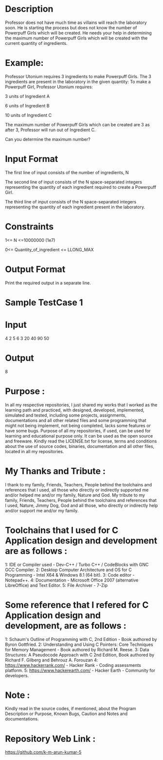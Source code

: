 Description
============
Professor does not have much time as villains will reach the laboratory soon.
He is starting the process but does not know the number of Powerpuff Girls which will be created. 
He needs your help in determining the maximum number of Powerpuff Girls which will be created with the current quantity of ingredients. 

Example:
========
Professor Utonium requires 3 ingredients to make Powerpuff Girls. The 3 ingredients are present in the laboratory in the given quantity:
To make a Powerpuff Girl, Professor Utonium requires:

3 units of Ingredient A

6 units of Ingredient B

10 units of Ingredient C

The maximum number of Powerpuff Girls which can be created are 3 as after 3, Professor will run out of Ingredient C.

Can you determine the maximum number?


Input Format
============
The first line of input consists of the number of ingredients, N

The second line of input consists of the N space-separated integers representing the quantity of each ingredient required to create a Powerpuff Girl.

The third line of input consists of the N space-separated integers representing the quantity of each ingredient present in the laboratory.


Constraints
============
1<= N <=10000000 (1e7)

0<= Quantity_of_ingredient <= LLONG_MAX 

Output Format
=============
Print the required output in a separate line.

Sample TestCase 1
=================
Input
=====
4
2 5 6 3 
20 40 90 50 

Output
======
8

Purpose :
=========
In all my respective repositories, I just shared my works that I worked as the learning path and practiced, with designed, developed, implemented, simulated and tested, including some projects, assignments, documentations and all other related files and some programming that might not being implement, not being completed, lacks some features or have some bugs. Purpose of all my repositories, if used, can be used for learning and educational purpose only. It can be used as the open source and freeware. Kindly read the LICENSE.txt for license, terms and conditions about the use of source codes, binaries, documentation and all other files, located in all my repositories. 

My Thanks and Tribute :
========================
I thank to my family, Friends, Teachers, People behind the toolchains and references that I used, all those who directly or indirectly supported me and/or helped me and/or my family, Nature and God. My tribute to my family, Friends, Teachers, People behind the toolchains and references that I used, Nature, Jimmy Dog, God and all those, who directly or indirectly help and/or support me and/or my family.

Toolchains that I used for C Application design and development are as follows :
==================================================================================
1: IDE or Compiler used                                                     - Dev-C++ / Turbo C++ / CodeBlocks with GNC GCC Compiler. 
2: Desktop Computer Architecture and OS for C Programming                   - Intel X64 & Windows 8.1 (64 bit).
3: Code editor                                                              - Notepad++.
4: Documentation                                                            - Microsoft Office 2007 (alternative LibreOffice) and Text Editor. 
5: File Archiver                                                            - 7-Zip 

Some reference that I refered for C Application design and development, are as follows :
==========================================================================================
1: Schaum's Outline of Programming with C, 2nd Edition - Book authored by Byron Gottfried.
2: Understanding and Using C Pointers: Core Techniques for Memory Management - Book authored by Richard M. Reese. 
3: Data Structures: A Pseudocode Approach with C 2nd Edition, Book authored by Richard F. Gilberg and Behrouz A. Forouzan
4: https://www.hackerrank.com/ - Hacker Rank - Coding assessments platform.
5: https://www.hackerearth.com/ - Hacker Earth - Community for developers.

Note :
======
Kindly read in the source codes, if mentioned, about the Program Description or Purpose, Known Bugs, Caution and Notes and documentations. 

Repository Web Link :
=====================
https://github.com/k-m-arun-kumar-5
